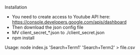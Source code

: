 Installation

- You need to create access to Youtube API here: https://console.developers.google.com/apis/dashboard
- Then download the json config file
- MV client_secret_*.json to ./client_secret.json
- npm install

Usage: node index.js 'Search+Term1' 'Search+Term2' > file.csv
